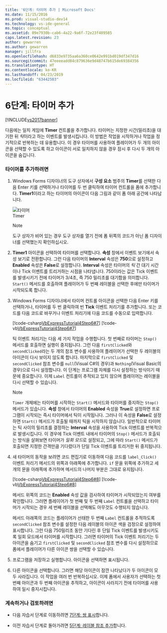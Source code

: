```yaml
---
title: '6단계: 타이머 추가 | Microsoft Docs'
ms.date: 11/15/2016
ms.prod: visual-studio-dev14
ms.technology: vs-ide-general
ms.topic: conceptual
ms.assetid: 09e7930b-cab6-4a22-9a6f-72e23f489585
caps.latest.revision: 23
author: gewarren
ms.author: gewarren
manager: jillfra
ms.openlocfilehash: d6833e9735aa6a360ce0642e991bd019df347d16
ms.sourcegitcommit: 47eeeeadd84c879636e9d48747b615de69384356
ms.translationtype: HT
ms.contentlocale: ko-KR
ms.lasthandoff: 04/23/2019
ms.locfileid: "63442503"
---
```

# <a name="step-6-add-a-timer"></a>6단계: 타이머 추가
[!INCLUDE[vs2017banner](../includes/vs2017banner.md)]

다음에는 일치 게임에 **Timer** 컨트롤을 추가합니다. 타이머는 지정한 시간(밀리초)을 대기한 뒤 *틱*이라고 하는 이벤트를 발생시킵니다. 이 방법은 작업을 시작하거나 작업을 정기적으로 반복하는 데 유용합니다. 이 경우 타이머를 사용하여 플레이어가 두 개의 아이콘을 선택할 수 있도록 하고 아이콘이 서로 일치하지 않을 경우 잠시 후 다시 두 개의 아이콘을 숨깁니다.  
  
### <a name="to-add-a-timer"></a>타이머를 추가하려면  
  
1. Windows Forms 디자이너의 도구 상자에서 **구성 요소** 범주의 **Timer**를 선택한 다음 Enter 키를 선택하거나 타이머를 두 번 클릭하여 타이머 컨트롤을 폼에 추가합니다. **Timer1**이라고 하는 타이머의 아이콘이 다음 그림과 같이 폼 아래 공간에 나타납니다.  
  
     ![타이머](../ide/media/express-timer.png "Express_Timer")  
Timer  
  
    > [!NOTE]
    > 도구 상자가 비어 있는 경우 도구 상자를 열기 전에 폼 뒤쪽의 코드가 아닌 폼 디자이너를 선택했는지 확인하십시오.  
  
2. **Timer1** 아이콘을 선택하여 타이머를 선택합니다. **속성** 창에서 이벤트 보기에서 속성 보기로 전환합니다. 그런 다음 타이머의 **Interval** 속성은 **750**으로 설정하고 **Enabled** 속성은 **False**로 설정합니다. **Interval** 속성은 타이머의 *틱* 간 대기 시간이나 Tick 이벤트를 트리거하는 시점을 나타냅니다. 750이라는 값은 Tick 이벤트를 발생시키기 전에 타이머가 3/4초, 즉 750 밀리초를 대기함을 의미합니다. `Start()` 메서드를 호출하여 플레이어가 두 번째 레이블을 선택한 후에만 타이머가 시작되도록 합니다.  
  
3. Windows Forms 디자이너에서 타이머 컨트롤 아이콘을 선택한 다음 Enter 키를 선택하거나, 타이머를 두 번 클릭하여 빈 **Tick** 이벤트 처리기를 추가합니다. 또는 코드를 다음 코드로 바꾸거나 이벤트 처리기에 다음 코드를 수동으로 입력합니다.  
  
     [!code-csharp[VbExpressTutorial4Step6#7](../snippets/csharp/VS_Snippets_VBCSharp/vbexpresstutorial4step6/cs/form1.cs#7)]
     [!code-vb[VbExpressTutorial4Step6#7](../snippets/visualbasic/VS_Snippets_VBCSharp/vbexpresstutorial4step6/vb/form1.vb#7)]  
  
     틱 이벤트 처리기는 다음 세 가지 작업을 수행합니다. 첫 번째로 타이머는 `Stop()` 메서드를 호출하면 실행이 중지됩니다. 그런 다음 `firstClicked`와 `secondClicked`라는 두 개의 참조 변수를 사용하여 플레이어가 선택한 두 레이블의 아이콘이 다시 보이지 않도록 합니다. 마지막으로 `firstClicked` 및 `secondClicked` 참조 변수를 `null`(Visual C#의 경우)과 `Nothing`(Visual Basic의 경우)으로 다시 설정합니다. 이 단계는 프로그램 자체를 다시 설정하는 방식이기 때문에 중요합니다. 이제 `Label` 컨트롤이 추적되고 있지 않으며 플레이어는 레이블을 다시 선택할 수 있습니다.  
  
    > [!NOTE]
    > `Timer` 개체에는 타이머를 시작하는 `Start()` 메서드와 타이머를 중지하는 `Stop()` 메서드가 있습니다. **속성** 창에서 타이머의 **Enabled** 속성을 **True**로 설정하면 프로그램이 시작되는 즉시 타이머에서 틱이 시작됩니다. 그러나 이 속성을 **False**로 설정하면 `Start()` 메서드가 호출될 때까지 틱을 시작하지 않습니다. 일반적으로 타이머는 틱 사이의 밀리초를 결정하는 **Interval** 속성을 사용하여 Tick 이벤트를 반복적으로 발생시킵니다. 이 경우에 Tick 이벤트 내에서 타이머의 `Stop()` 메서드가 호출되는 방식을 살펴보면 타이머가 *일회 모드*로 설정되고, 그에 따라 `Start()` 메서드가 호출되면 지정한 간격만큼 기다렸다가 단일 Tick 이벤트를 트리거한 뒤 중지됩니다.  
  
4. 새 타이머의 동작을 보려면 코드 편집기로 이동하여 다음 코드를 `label_Click()` 이벤트 처리기 메서드의 위쪽과 아래쪽에 추가합니다. `if` 문을 위쪽에 추가하고 세 개의 문을 아래쪽에 추가하며 메서드의 나머지 부분은 그대로 유지됩니다.  
  
     [!code-csharp[VbExpressTutorial4Step6#8](../snippets/csharp/VS_Snippets_VBCSharp/vbexpresstutorial4step6/cs/form1.cs#8)]
     [!code-vb[VbExpressTutorial4Step6#8](../snippets/visualbasic/VS_Snippets_VBCSharp/vbexpresstutorial4step6/vb/form1.vb#8)]  
  
     메서드 위쪽의 코드는 **Enabled** 속성 값을 검사하여 타이머가 시작되었는지 여부를 확인합니다. 그러면 플레이어가 첫 번째 및 두 번째 `Label` 컨트롤을 선택하고 타이머가 시작되는 경우 세 번째 레이블을 선택해도 아무것도 수행되지 않습니다.  
  
     메서드 아래쪽의 코드는 플레이어가 선태한 두 번째 `Label` 컨트롤을 추적하도록 `secondClicked` 참조 변수를 설정한 다음 레이블의 아이콘 색을 검정으로 설정하여 표시합니다. 그런 다음 750밀리초 동안 기다린 후 단일 Tick 이벤트를 발생시키도록 일회 모드에서 타이머를 시작합니다. 그러면 타이머의 Tick 이벤트 처리기는 두 아이콘을 숨기고 `firstClicked` 및 `secondClicked` 참조 변수를 다시 설정하므로 폼에서 플레이어가 다른 아이콘 쌍을 선택할 수 있습니다.  
  
5. 프로그램을 저장하고 실행합니다. 아이콘을 선택하면 표시됩니다.  
  
6. 다른 아이콘을 선택합니다. 그러면 해당 아이콘이 잠깐 나타났다가 두 아이콘이 모두 사라집니다. 이 작업을 여러 번 반복하십시오. 이제 폼에서 사용자가 선택하는 첫 번째 아이콘과 두 번째 아이콘을 추적하고, 아이콘이 사라지기 전에 타이머를 사용하여 일시 중지시킵니다.  
  
### <a name="to-continue-or-review"></a>계속하거나 검토하려면  
  
- 다음 자습서 단계로 이동하려면 [7단계: 쌍 표시](../ide/step-7-keep-pairs-visible.md)합니다.  
  
- 이전 자습서 단계로 돌아가려면 [5단계: 레이블 참조 추가](../ide/step-5-add-label-references.md)합니다.
